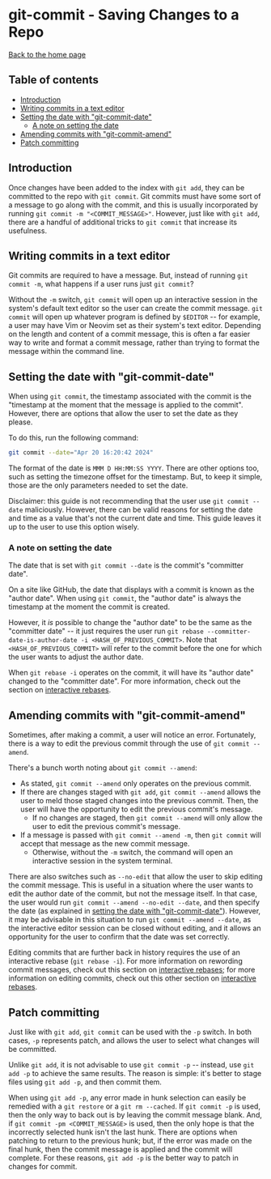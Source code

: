 git-commit - Saving Changes to a Repo
=====================================

[Back to the home page](../README.md)

Table of contents
-----------------

- [Introduction](#introduction)
- [Writing commits in a text editor](#writing-commits-in-a-text-editor)
- [Setting the date with "git-commit-date"](#setting-the-date-with-git-commit-date)
    - [A note on setting the date](#a-note-on-setting-the-date)
- [Amending commits with "git-commit-amend"](#amending-commits-with-git-commit-amend)
- [Patch committing](#patch-committing)

Introduction
------------

Once changes have been added to the index with `git add`, they can be committed to the repo with `git commit`. Git commits must have some sort of a message to go along with the commit, and this is usually incorporated by running `git commit -m "<COMMIT_MESSAGE>"`. However, just like with `git add`, there are a handful of additional tricks to `git commit` that increase its usefulness.

Writing commits in a text editor
--------------------------------

Git commits are required to have a message. But, instead of running `git commit -m`, what happens if a user runs just `git commit`?

Without the `-m` switch, `git commit` will open up an interactive session in the system's default text editor so the user can create the commit message. `git commit` will open up whatever program is defined by `$EDITOR` -- for example, a user may have Vim or Neovim set as their system's text editor. Depending on the length and content of a commit message, this is often a far easier way to write and format a commit message, rather than trying to format the message within the command line.

Setting the date with "git-commit-date"
---------------------------------------

When using `git commit`, the timestamp associated with the commit is the "timestamp at the moment that the message is applied to the commit". However, there are options that allow the user to set the date as they please.

To do this, run the following command:

```bash
git commit --date="Apr 20 16:20:42 2024"
```

The format of the date is `MMM D HH:MM:SS YYYY`. There are other options too, such as setting the timezone offset for the timestamp. But, to keep it simple, those are the only parameters needed to set the date.

Disclaimer: this guide is not recommending that the user use `git commit --date` maliciously. However, there can be valid reasons for setting the date and time as a value that's not the current date and time. This guide leaves it up to the user to use this option wisely.

### A note on setting the date

The date that is set with `git commit --date` is the commit's "committer date".

On a site like GitHub, the date that displays with a commit is known as the "author date". When using `git commit`, the "author date" is always the timestamp at the moment the commit is created.

However, it *is* possible to change the "author date" to be the same as the "committer date" -- it just requires the user run `git rebase --committer-date-is-author-date -i <HASH_OF_PREVIOUS_COMMIT>`. Note that `<HASH_OF_PREVIOUS_COMMIT>` will refer to the commit before the one for which the user wants to adjust the author date.

When `git rebase -i` operates on the commit, it will have its "author date" changed to the "committer date". For more information, check out the section on [interactive rebases](interactive-rebase.md#an-early-note-on-dates-when-rebasing-interactively).

Amending commits with "git-commit-amend"
----------------------------------------

Sometimes, after making a commit, a user will notice an error. Fortunately, there is a way to edit the previous commit through the use of `git commit --amend`.

There's a bunch worth noting about `git commit --amend`:

- As stated, `git commit --amend` only operates on the previous commit.
- If there are changes staged with `git add`, `git commit --amend` allows the user to meld those staged changes into the previous commit. Then, the user will have the opportunity to edit the previous commit's message.
    - If no changes are staged, then `git commit --amend` will only allow the user to edit the previous commit's message.
- If a message is passed with `git commit --amend -m`, then `git commit` will accept that message as the new commit message.
    - Otherwise, without the `-m` switch, the command will open an interactive session in the system terminal.

There are also switches such as `--no-edit` that allow the user to skip editing the commit message. This is useful in a situation where the user wants to edit the author date of the commit, but not the message itself. In that case, the user would run `git commit --amend --no-edit --date`, and then specify the date (as explained in [setting the date with "git-commit-date"](#setting-the-date-with-git-commit-date)). However, it may be advisable in this situation to run `git commit --amend --date`, as the interactive editor session can be closed without editing, and it allows an opportunity for the user to confirm that the date was set correctly.

Editing commits that are further back in history requires the use of an interactive rebase (`git rebase -i`). For more information on rewording commit messages, check out this section on [interactive rebases](interactive-rebase.md#rewording-a-commit-message); for more information on editing commits, check out this other section on [interactive rebases](interactive-rebase.md#editing-the-contents-of-a-commit).

Patch committing
----------------

Just like with `git add`, `git commit` can be used with the `-p` switch. In both cases, `-p` represents patch, and allows the user to select what changes will be committed.

Unlike `git add`, it is not advisable to use `git commit -p` -- instead, use `git add -p` to achieve the same results. The reason is simple: it's better to stage files using `git add -p`, and then commit them.

When using `git add -p`, any error made in hunk selection can easily be remedied with a `git restore` or a `git rm --cached`. If `git commit -p` is used, then the only way to back out is by leaving the commit message blank. And, if `git commit -pm <COMMIT_MESSAGE>` is used, then the only hope is that the incorrectly selected hunk isn't the last hunk. There are options when patching to return to the previous hunk; but, if the error was made on the final hunk, then the commit message is applied and the commit will complete. For these reasons, `git add -p` is the better way to patch in changes for commit.
